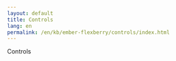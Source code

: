```yaml
---
layout: default
title: Controls
lang: en
permalink: /en/kb/ember-flexberry/controls/index.html
---
```


Controls